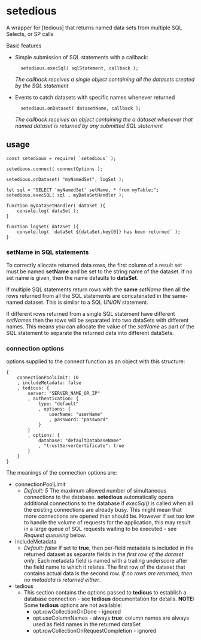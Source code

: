 # setedious
A wrapper for [tedious] that returns named data sets from multiple SQL Selects, or SP calls

Basic features
* Simple submission of SQL statements with a callback:
    
        setedious.execSql( sqlStatement, callback );
    *The callback receives a single object containing all the datasets created by the SQL statement*

* Events to catch datasets with specific names whenever returned
    
        setedious.onDataset( datasetName, callback );
    *The callback receives an object containing the a dataset whenever that named dataset is returned by any submitted SQL statement*
    

## usage

    const setedious = require( `setedious` );

    setedious.connect( connectOptions );

    setedious.onDataset( "myNamedSet", logSet );

    let sql = "SELECT 'myNamedSet' setName, * from myTable;";
    setedious.execSQL( sql , myDataSetHandler );

    function myDataSetHandler( dataSet ){
        console.log( dataSet );
    }
    
    function logSet( dataSet ){
        console.log( `dataSet ${dataSet.key[0]} has been returned` );
    }
### setName in SQL statements
To correctly allocate returned data rows, the first column of a result set must be named **setName** and be set to the string name of the dataset. If no set name is given, then the name defaults to **dataSet**. 

If multiple SQL statements return rows with the **same** *setName* then all the rows returned from all the SQL statements are concatenated in the same-named dataset. This is similar to a SQL *UNION* statement.

If different rows returned from a single SQL statement have different *setNames* then the rows will be separated into two dataSets with different names. This means you can allocate the value of the *setName* as part of the SQL statement to separate the returned data into different dataSets.

### connection options
options supplied to the connect function as an object with this structure:

    {
        connectionPoolLimit: 10
        , includeMetadata: false 
        , tedious: {
            server: "SERVER_NAME_OR_IP"
            , authentication: {
                type: "default"
                , options: { 
                    userName: "userName"
                    , password: "password"
                }
            }
            , options: {
                database: "defaultDatabaseName"
                , "trustServerCertificate": true
            }
        }
    }

The meanings of the connection options are:
* connectionPoolLimit
    * *Default: 5* The maximum allowed number of simultaneous connections to the database. **setedious** automatically opens additional connections to the database if *execSql()* is called when all the existing connections are already busy. This might mean that more connections are opened than should be. However if set too low to handle the volume of requests for the application, this may result in a large queue of SQL requests waiting to be executed - see *Request queueing* below.
* includeMetadata
    * *Default: false* If set to **true**, then per-field metadata is included in the returned dataset as separate fields in the *first row of the dataset only*. Each metadata field is named with a trailing underscore after the field name to which it relates. The first row of the dataset that contains actual data is the second row. *If no rows are returned, then no metadata is returned either*.
* tedious
    * This section contains the options passed to **tedious** to establish a database connection - see **tedious** documentation for details. **NOTE:** Some **tedious** options are not available:
        * opt.rowCollectionOnDone - ignored
        * opt.useColumnNames - always **true**: column names are always used as field names in the returned dataSet
        * opt.rowCollectionOnRequestCompletion - ignored
